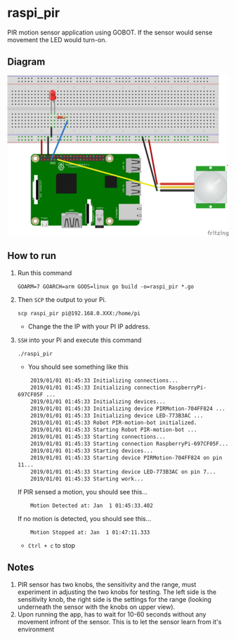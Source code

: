 # raspi_pir
PIR motion sensor application using GOBOT. If the sensor would sense movement the LED would turn-on.

## Diagram
![image](https://github.com/gobot-raspberry-pi/raspi_pir/blob/master/images/raspi_pir.png)
## How to run
1. Run this command
   ```
   GOARM=7 GOARCH=arm GOOS=linux go build -o=raspi_pir *.go
   ```
2. Then `SCP` the output to your Pi.
    ```
    scp raspi_pir pi@192.168.0.XXX:/home/pi
    ```
    - Change the the IP with your PI IP address.
3. `SSH` into your Pi and execute this command
   ```
   ./raspi_pir
   ```
    - You should see something like this
    ```
        2019/01/01 01:45:33 Initializing connections...
        2019/01/01 01:45:33 Initializing connection RaspberryPi-697CF05F ...
        2019/01/01 01:45:33 Initializing devices...
        2019/01/01 01:45:33 Initializing device PIRMotion-704FF824 ...
        2019/01/01 01:45:33 Initializing device LED-773B3AC ...
        2019/01/01 01:45:33 Robot PIR-motion-bot initialized.
        2019/01/01 01:45:33 Starting Robot PIR-motion-bot ...
        2019/01/01 01:45:33 Starting connections...
        2019/01/01 01:45:33 Starting connection RaspberryPi-697CF05F...
        2019/01/01 01:45:33 Starting devices...
        2019/01/01 01:45:33 Starting device PIRMotion-704FF824 on pin 11...
        2019/01/01 01:45:33 Starting device LED-773B3AC on pin 7...
        2019/01/01 01:45:33 Starting work...
    ```
    If PIR sensed a motion, you should see this...
    ```
        Motion Detected at: Jan  1 01:45:33.402
    ```

    If no motion is detected, you should see this...
    ```
        Motion Stopped at: Jan  1 01:47:11.333
    ```
    
    - `Ctrl + c` to stop
 
## Notes

1. PIR sensor has two knobs, the sensitivity and the range, must experiment in adjusting the two knobs for testing. The left side is the sensitivity knob, the right side is the settings for the range (looking underneath the sensor with the knobs on upper view).
2. Upon running the app, has to wait for 10-60 seconds without any movement infront of the sensor. This is to let the sensor learn from it's environment
